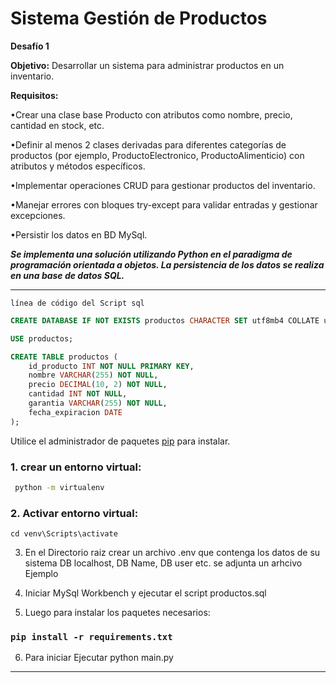 # Sistema Gestión de Productos
 
**Desafío 1**

**Objetivo:** Desarrollar un sistema para administrar productos en un inventario.

**Requisitos:**

  •Crear una clase base Producto con atributos como nombre, precio, cantidad en stock, etc.
    
  •Definir al menos 2 clases derivadas para diferentes categorías de productos (por ejemplo, ProductoElectronico, ProductoAlimenticio) con atributos y métodos específicos.
    
  •Implementar operaciones CRUD para gestionar productos del inventario.
    
  •Manejar errores con bloques try-except para validar entradas y gestionar excepciones.
    
  •Persistir los datos en BD MySql.

***Se implementa una solución utilizando Python en el paradigma de programación orientada a objetos.
La persistencia de los datos se realiza en una base de datos SQL.***




<hr/>




`línea de código del Script sql`

```sql
CREATE DATABASE IF NOT EXISTS productos CHARACTER SET utf8mb4 COLLATE utf8mb4_general_ci;

USE productos;

CREATE TABLE productos (
    id_producto INT NOT NULL PRIMARY KEY,
    nombre VARCHAR(255) NOT NULL,
    precio DECIMAL(10, 2) NOT NULL,
    cantidad INT NOT NULL,
    garantia VARCHAR(255) NOT NULL,
    fecha_expiracion DATE
);
```
 
Utilice el administrador de paquetes [pip](https://pip.pypa.io/en/stable/) para instalar.

### 1. crear un entorno virtual:   
```bash
 python -m virtualenv
```
### 2. Activar entorno virtual:
```
cd venv\Scripts\activate
```
3. En el Directorio raiz crear un archivo .env que contenga los datos de su sistema DB localhost, DB Name, DB user etc.
   se adjunta un arhcivo Ejemplo

4. Iniciar MySql Workbench y ejecutar el script productos.sql
   
5. Luego para instalar los paquetes necesarios:
### `pip install -r requirements.txt`

6. Para iniciar Ejecutar python main.py

<hr/>
